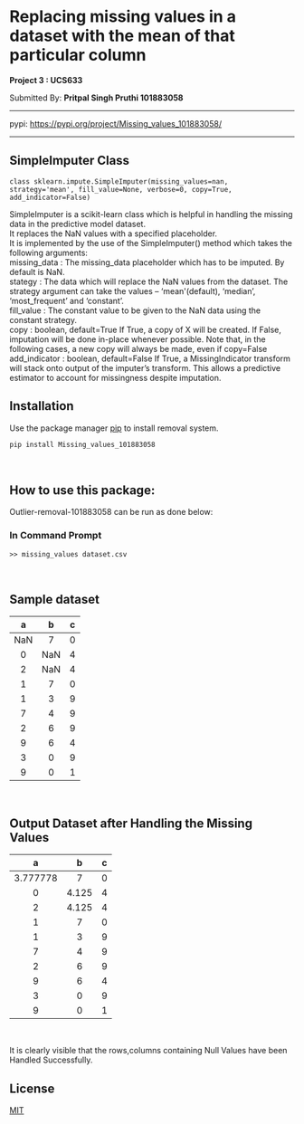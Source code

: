 # Replacing missing values in a dataset with the mean of that particular column

**Project 3 : UCS633**


Submitted By: **Pritpal Singh Pruthi 101883058**

***
pypi: <https://pypi.org/project/Missing_values_101883058/>
***

## SimpleImputer Class
```
class sklearn.impute.SimpleImputer(missing_values=nan, strategy='mean', fill_value=None, verbose=0, copy=True, add_indicator=False)
```
SimpleImputer is a scikit-learn class which is helpful in handling the missing data in the predictive model dataset.
<br>
It replaces the NaN values with a specified placeholder.
<br>
It is implemented by the use of the SimpleImputer() method which takes the following arguments:
<br>
missing_data : The missing_data placeholder which has to be imputed. By default is NaN.
<br>
stategy : The data which will replace the NaN values from the dataset. The strategy argument can take the values – ‘mean'(default), ‘median’, ‘most_frequent’ and ‘constant’.
<br>
fill_value : The constant value to be given to the NaN data using the constant strategy.
<br>
copy : boolean, default=True
If True, a copy of X will be created. If False, imputation will be done in-place whenever possible. Note that, in the following cases, a new copy will always be made, even if copy=False
<br>
add_indicator : boolean, default=False
If True, a MissingIndicator transform will stack onto output of the imputer’s transform. This allows a predictive estimator to account for missingness despite imputation. 


## Installation

Use the package manager [pip](https://pip.pypa.io/en/stable/) to install removal system.

```bash
pip install Missing_values_101883058
```

<br>

## How to use this package:

Outlier-removal-101883058 can be run as done below:



### In Command Prompt
```
>> missing_values dataset.csv
```
<br>


## Sample dataset

a | b | c 
:--------: | :--------: | :--------:
NaN| 7 | 0
0 |NaN| 4
2 |NaN| 4
1 | 7 | 0
1 | 3 | 9
7 | 4 | 9
2 | 6 | 9
9 | 6 | 4
3 | 0 | 9
9 | 0 | 1

<br>


## Output Dataset after Handling the Missing Values

a | b | c 
:--------: | :--------: | :--------:
3.777778  | 7 | 0
0 | 4.125  | 4
2 |  4.125 | 4
1 | 7 | 0
1 | 3 | 9
7 | 4 | 9
2 | 6 | 9
9 | 6 | 4
3 | 0 | 9
9 | 0 | 1

<br>

It is clearly visible that the rows,columns containing Null Values have been Handled Successfully.


## License
[MIT](https://choosealicense.com/licenses/mit/)





